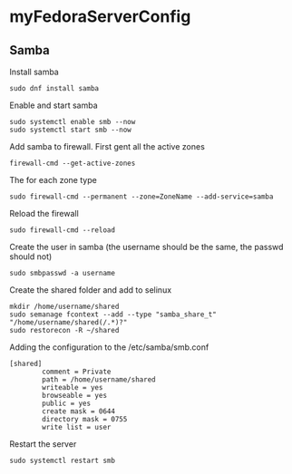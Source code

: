 # myFedoraServerConfig

## Samba
Install samba
```
sudo dnf install samba
```
Enable and start samba
```
sudo systemctl enable smb --now
sudo systemctl start smb --now
```
Add samba to firewall. First gent all the active zones
```
firewall-cmd --get-active-zones
```
The for each zone type
```
sudo firewall-cmd --permanent --zone=ZoneName --add-service=samba
```
Reload the firewall
```
sudo firewall-cmd --reload
```
Create the user in samba (the username should be the same, the passwd should not)
```
sudo smbpasswd -a username
```
Create the shared folder and add to selinux
```
mkdir /home/username/shared
sudo semanage fcontext --add --type "samba_share_t" "/home/username/shared(/.*)?"
sudo restorecon -R ~/shared
```
Adding the configuration to the /etc/samba/smb.conf
```
[shared]
        comment = Private
        path = /home/username/shared
        writeable = yes
        browseable = yes
        public = yes
        create mask = 0644
        directory mask = 0755
        write list = user
```
Restart the server
```
sudo systemctl restart smb
```
